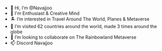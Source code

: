 - 👋 Hi, I’m @Navajjoo
- 👀 I'm Enthusiast & Creative Mind
- 🏝️ I’m interested in Travel Around The World, Planes & Metaverse
- 🌱 I’m visited 62 countries around the world, made 3 times around the globe
- 💞️ I’m looking to collaborate on The Rainbowland Metaverse
- 📫 Discord Navajjoo

<!---
Cherokkee888/Cherokkee888 is a ✨ special ✨ repository because its `README.md` (this file) appears on your GitHub profile.
You can click the Preview link to take a look at your changes.
--->
